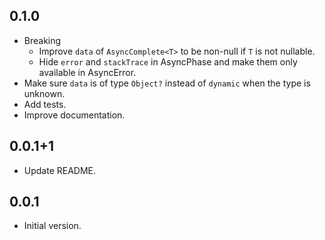 ## 0.1.0

- Breaking
    - Improve `data` of `AsyncComplete<T>` to be non-null if `T` is not nullable.
    - Hide `error` and `stackTrace` in AsyncPhase and make them only available
      in AsyncError. 
- Make sure `data` is of type `Object?` instead of `dynamic` when the type is unknown.
- Add tests.
- Improve documentation.

## 0.0.1+1

- Update README.

## 0.0.1

- Initial version.

